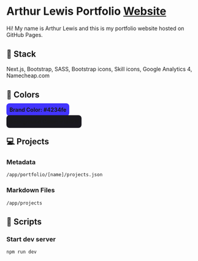 # Arthur Lewis Portfolio [Website](https://arthurlewis.net)

Hi! My name is Arthur Lewis and this is my portfolio website hosted on GitHub Pages.

## 🥞 Stack

Next.js, Bootstrap, SASS, Bootstrap icons, Skill icons, Google Analytics 4, Namecheap.com

## 🎨 Colors

<span style="background-color: #4234fe;padding: 0.5rem;border-radius:0.5rem;font-weight:bold;">Brand Color: #4234fe</span>

<span style="background-color: #1a191f;padding: 0.5rem;border-radius:0.5rem;font-weight:bold;">Background Color: #1a191f</span>

## 💻 Projects

### Metadata

```
/app/portfolio/[name]/projects.json
```

### Markdown Files

```
/app/projects
```

## 📃 Scripts

### Start dev server

```sh
npm run dev
```